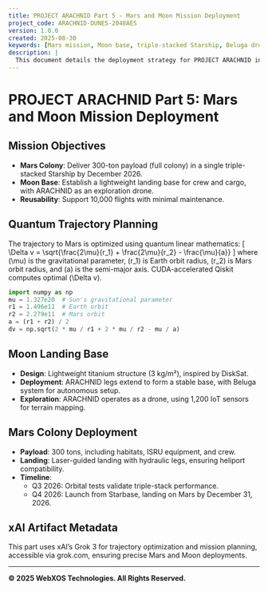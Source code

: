 ```yaml
---
title: PROJECT ARACHNID Part 5 - Mars and Moon Mission Deployment
project_code: ARACHNID-DUNES-2048AES
version: 1.0.0
created: 2025-08-30
keywords: [Mars mission, Moon base, triple-stacked Starship, Beluga drone]
description: |
  This document details the deployment strategy for PROJECT ARACHNID in Mars and Moon missions, enabling a triple-stacked Starship to deliver a full colony (300 tons) by December 2026. It includes plans for a lightweight Moon landing base, ARACHNID’s exploration drone capabilities via the Beluga system, and quantum mathematics for precise trajectory and landing, ensuring rapid colony establishment and reusable operations.
---
```


# PROJECT ARACHNID Part 5: Mars and Moon Mission Deployment

## Mission Objectives
- **Mars Colony**: Deliver 300-ton payload (full colony) in a single triple-stacked Starship by December 2026.
- **Moon Base**: Establish a lightweight landing base for crew and cargo, with ARACHNID as an exploration drone.
- **Reusability**: Support 10,000 flights with minimal maintenance.

## Quantum Trajectory Planning
The trajectory to Mars is optimized using quantum linear mathematics:
\[
\Delta v = \sqrt{\frac{2\mu}{r_1} + \frac{2\mu}{r_2} - \frac{\mu}{a}}
\]
where \(\mu\) is the gravitational parameter, \(r_1\) is Earth orbit radius, \(r_2\) is Mars orbit radius, and \(a\) is the semi-major axis. CUDA-accelerated Qiskit computes optimal \(\Delta v\).

```python
import numpy as np
mu = 1.327e20  # Sun's gravitational parameter
r1 = 1.496e11  # Earth orbit
r2 = 2.279e11  # Mars orbit
a = (r1 + r2) / 2
dv = np.sqrt(2 * mu / r1 + 2 * mu / r2 - mu / a)
```

## Moon Landing Base
- **Design**: Lightweight titanium structure (3 kg/m²), inspired by DiskSat.[](https://www.nasa.gov/smallsat-institute/sst-soa/structures-materials-and-mechanisms/)
- **Deployment**: ARACHNID legs extend to form a stable base, with Beluga system for autonomous setup.
- **Exploration**: ARACHNID operates as a drone, using 1,200 IoT sensors for terrain mapping.

## Mars Colony Deployment
- **Payload**: 300 tons, including habitats, ISRU equipment, and crew.
- **Landing**: Laser-guided landing with hydraulic legs, ensuring heliport compatibility.
- **Timeline**:
  - Q3 2026: Orbital tests validate triple-stack performance.
  - Q4 2026: Launch from Starbase, landing on Mars by December 31, 2026.

## xAI Artifact Metadata
This part uses xAI’s Grok 3 for trajectory optimization and mission planning, accessible via grok.com, ensuring precise Mars and Moon deployments.

---
**© 2025 WebXOS Technologies. All Rights Reserved.**